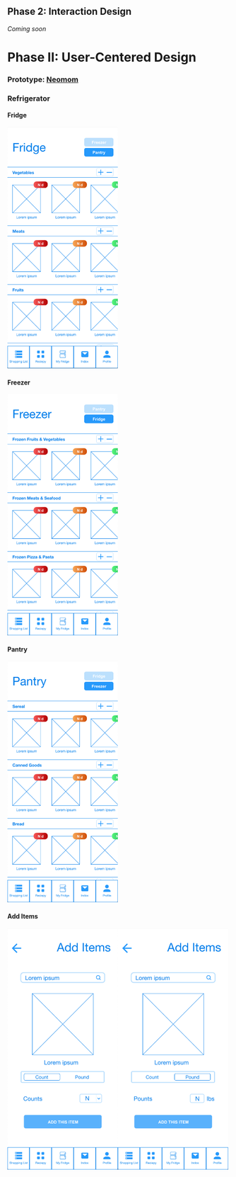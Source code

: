 ## Phase 2: Interaction Design

*Coming soon*

# Phase II: User-Centered Design

### Prototype: [Neomom](https://xd.adobe.com/view/2631902d-cac1-47dd-5be4-539bd7c1d9d2-5000/)

### Refrigerator
#### Fridge
<img src="../assets/phase2/fridge.png" alt="fridge" width="250" height="545">


#### Freezer
<img src="../assets/phase2/freezer.png" alt="freezer" width="250" height="545">


#### Pantry
<img src="../assets/phase2/pantry.png" alt="pantry" width="250" height="545">

#### Add Items
<img src="../assets/phase2/addItemCounts.png" alt="addItemCounts" width="250" height="545"><img src="../assets/phase2/addItemPounds.png" alt="addItemPounds" width="250" height="545">

